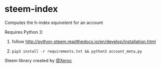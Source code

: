 # steem-index
Computes the h-index equivelent for an account

Requires Python 3:

1) follow http://python-steem.readthedocs.io/en/develop/installation.html

2) `pip3 install -r requirements.txt && python3 account_meta.py`

Steem library created by [@Xeroc](http://steemit.com/@xeroc)

